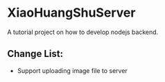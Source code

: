 # XiaoHuangShuServer
A tutorial project on how to develop nodejs backend. 

Change List:
---
- Support uploading image file to server
